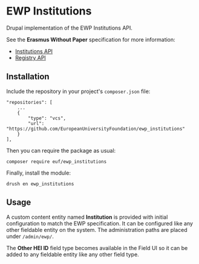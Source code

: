 # EWP Institutions

Drupal implementation of the EWP Institutions API.

See the **Erasmus Without Paper** specification for more information:

  - [Institutions API](https://github.com/erasmus-without-paper/ewp-specs-api-institutions/tree/v2.1.0)
  - [Registry API](https://github.com/erasmus-without-paper/ewp-specs-api-registry/tree/v1.4.1)

## Installation

Include the repository in your project's `composer.json` file:

    "repositories": [
        ...
        {
            "type": "vcs",
            "url": "https://github.com/EuropeanUniversityFoundation/ewp_institutions"
        }
    ],

Then you can require the package as usual:

    composer require euf/ewp_institutions

Finally, install the module:

    drush en ewp_institutions

## Usage

A custom content entity named **Institution** is provided with initial configuration to match the EWP specification. It can be configured like any other fieldable entity on the system. The administration paths are placed under `/admin/ewp/`.

The **Other HEI ID** field type becomes available in the Field UI so it can be added to any fieldable entity like any other field type.
